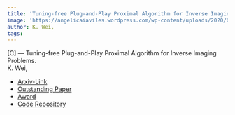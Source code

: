 ```yaml
---  
title: 'Tuning-free Plug-and-Play Proximal Algorithm for Inverse Imaging Problems.'  
image: 'https://angelicaiaviles.wordpress.com/wp-content/uploads/2020/02/pnp-e1582211081809.png'  
author: K. Wei,  
tags:   
---  
```

  
[C] — Tuning-free Plug-and-Play Proximal Algorithm for Inverse Imaging Problems.  
K. Wei,  
  
- [Arxiv-Link](https://arxiv.org/abs/2002.09611)
- [Outstanding Paper ](https://icml.cc/Conferences/2020/Awards)
- [Award](https://icml.cc/Conferences/2020/Awards)
- [Code Repository](https://github.com/Vandermode/TFPnP)  
        